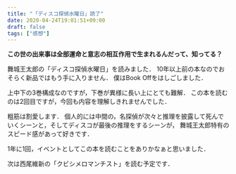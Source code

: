 ```yaml
---
title: "「ディスコ探偵水曜日」読了"
date: 2020-04-24T19:01:51+09:00
draft: false
tags: ["感想"]
---
```


**この世の出来事は全部運命と意志の相互作用で生まれるんだって、知ってる？**

舞城王太郎の「ディスコ探偵水曜日」を読みました．
10年以上前の本なのでおそらく新品ではもう手に入りません．
僕はBook Offをはしごしました．

上中下の3巻構成なのですが，下巻が異様に長い上にとても難解．
この本を読むのは2回目ですが，今回も内容を理解しきれませんでした．

粗筋は割愛します．
個人的には中間の，名探偵が次々と推理を披露して死んでいくシーンと，そしてディスコが最後の推理をするシーンが，
舞城王太郎特有のスピード感があって好きです．

1年に1回，イベントとしてこの本を読むことをありかなぁと思いました．

次は西尾維新の「クビシメロマンチスト」を読む予定です．
